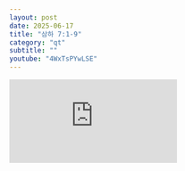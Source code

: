 ```yaml
---
layout: post
date: 2025-06-17
title: "삼하 7:1-9"
category: "qt"
subtitle: ""
youtube: "4WxTsPYwLSE"
---
```


<div class="youtube margin-large">
    <iframe src="https://www.youtube.com/embed/4WxTsPYwLSE" title="YouTube video player" frameborder="0" allow="accelerometer; autoplay; clipboard-write; encrypted-media; gyroscope; picture-in-picture; web-share" allowfullscreen></iframe>
</div>

